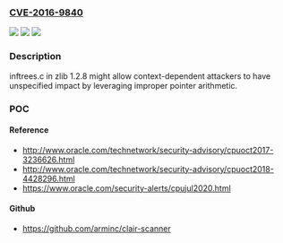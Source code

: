 ### [CVE-2016-9840](https://cve.mitre.org/cgi-bin/cvename.cgi?name=CVE-2016-9840)
![](https://img.shields.io/static/v1?label=Product&message=n%2Fa&color=blue)
![](https://img.shields.io/static/v1?label=Version&message=n%2Fa&color=blue)
![](https://img.shields.io/static/v1?label=Vulnerability&message=n%2Fa&color=brighgreen)

### Description

inftrees.c in zlib 1.2.8 might allow context-dependent attackers to have unspecified impact by leveraging improper pointer arithmetic.

### POC

#### Reference
- http://www.oracle.com/technetwork/security-advisory/cpuoct2017-3236626.html
- http://www.oracle.com/technetwork/security-advisory/cpuoct2018-4428296.html
- https://www.oracle.com/security-alerts/cpujul2020.html

#### Github
- https://github.com/arminc/clair-scanner

